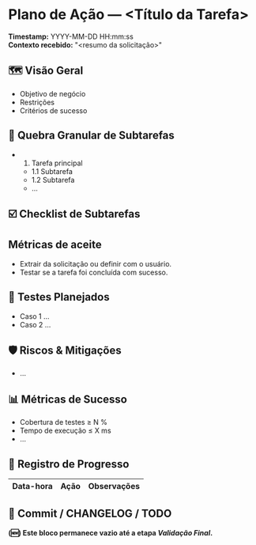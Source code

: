 # Plano de Ação — <Título da Tarefa>
**Timestamp:** YYYY-MM-DD HH:mm:ss  
**Contexto recebido:** "<resumo da solicitação>"

## 🗺️ Visão Geral
- Objetivo de negócio
- Restrições
- Critérios de sucesso

## 🧩 Quebra Granular de Subtarefas
  - 1. Tarefa principal
    - 1.1 Subtarefa
    - 1.2 Subtarefa
    - …

## ☑️ Checklist de Subtarefas
<!-- Use "[ ]" para pendente e "[x]" para concluído. -->

## Métricas de aceite
- Extrair da solicitação ou definir com o usuário.
- Testar se a tarefa foi concluída com sucesso.

## 🔬 Testes Planejados
- Caso 1 …  
- Caso 2 …

## 🛡️ Riscos & Mitigações
- …

## 📊 Métricas de Sucesso
- Cobertura de testes ≥ N %
- Tempo de execução ≤ X ms
- …

## 📌 Registro de Progresso
| Data-hora | Ação | Observações |
|-----------|------|-------------|

## 💾 Commit / CHANGELOG / TODO
**(🆕) Este bloco permanece vazio até a etapa _Validação Final_.**